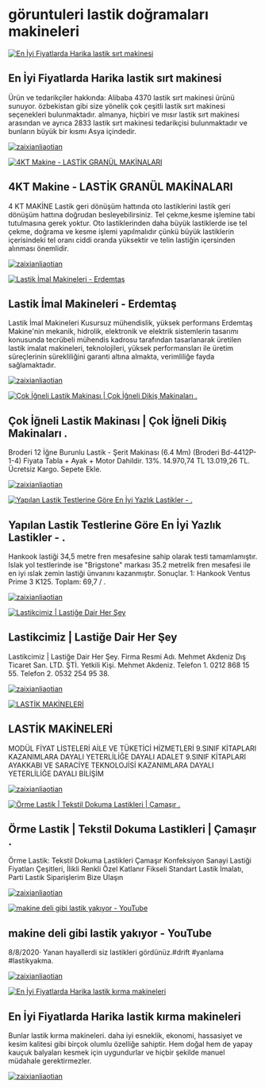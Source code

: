 # göruntuleri lastik doğramaları makineleri
<a href="https://mnn.zoosnet.net/LR/Chatpre.aspx?id=MNN94995150&p=https://topgrinding.com/" target="_blank">![En İyi Fiyatlarda Harika lastik sırt makinesi](https://github.com/technlg/images/blob/main/66.jpg)</a>
## En İyi Fiyatlarda Harika lastik sırt makinesi
Ürün ve tedarikçiler hakkında: Alibaba 4370 lastik sırt makinesi ürünü sunuyor. özbekistan gibi size yönelik çok çeşitli lastik sırt makinesi seçenekleri bulunmaktadır. almanya, hiçbiri ve mısır lastik sırt makinesi arasından ve ayrıca 2833 lastik sırt makinesi tedarikçisi bulunmaktadır ve bunların büyük bir kısmı Asya içindedir.
<a href="https://mnn.zoosnet.net/LR/Chatpre.aspx?id=MNN94995150&p=https://topgrinding.com/" target="_blank"><img src="https://github.com/technlg/images/raw/main/chat11.jpg" alt="zaixianliaotian"/></a><a href="//whatsapp.shibangsoft.com/WhatsApp.php" ><img src="https://github.com/technlg/images/raw/main/chat11.png" alt=""></a>
<a href="https://mnn.zoosnet.net/LR/Chatpre.aspx?id=MNN94995150&p=https://topgrinding.com/" target="_blank">![4KT Makine - LASTİK GRANÜL MAKİNALARI](https://github.com/technlg/images/blob/main/19.jpg)</a>
## 4KT Makine - LASTİK GRANÜL MAKİNALARI
4 KT MAKİNE Lastik geri dönüşüm hattında oto lastiklerini lastik geri dönüşüm hattına doğrudan besleyebilirsiniz. Tel çekme,kesme işlemine tabi tutulmasına gerek yoktur. Oto lastiklerinden daha büyük lastiklerde ise tel çekme, doğrama ve kesme işlemi yapılmalıdır çünkü büyük lastiklerin içerisindeki tel oranı ciddi oranda yüksektir ve telin lastiğin içersinden alınması önemlidir.
<a href="https://mnn.zoosnet.net/LR/Chatpre.aspx?id=MNN94995150&p=https://topgrinding.com/" target="_blank"><img src="https://github.com/technlg/images/raw/main/chat11.jpg" alt="zaixianliaotian"/></a><a href="//whatsapp.shibangsoft.com/WhatsApp.php" ><img src="https://github.com/technlg/images/raw/main/chat11.png" alt=""></a>
<a href="https://mnn.zoosnet.net/LR/Chatpre.aspx?id=MNN94995150&p=https://topgrinding.com/" target="_blank">![Lastik İmal Makineleri - Erdemtaş](https://github.com/technlg/images/blob/main/31.jpg)</a>
## Lastik İmal Makineleri - Erdemtaş
Lastik İmal Makineleri Kusursuz mühendislik, yüksek performans Erdemtaş Makine'nin mekanik, hidrolik, elektronik ve elektrik sistemlerin tasarımı konusunda tecrübeli mühendis kadrosu tarafından tasarlanarak üretilen lastik imalat makineleri, teknolojileri, yüksek performansları ile üretim süreçlerinin sürekliliğini garanti altına almakta, verimliliğe fayda sağlamaktadır.
<a href="https://mnn.zoosnet.net/LR/Chatpre.aspx?id=MNN94995150&p=https://topgrinding.com/" target="_blank"><img src="https://github.com/technlg/images/raw/main/chat11.jpg" alt="zaixianliaotian"/></a><a href="//whatsapp.shibangsoft.com/WhatsApp.php" ><img src="https://github.com/technlg/images/raw/main/chat11.png" alt=""></a>
<a href="https://mnn.zoosnet.net/LR/Chatpre.aspx?id=MNN94995150&p=https://topgrinding.com/" target="_blank">![Çok İğneli Lastik Makinası | Çok İğneli Dikiş Makinaları .](https://github.com/technlg/images/blob/main/62.jpg)</a>
## Çok İğneli Lastik Makinası | Çok İğneli Dikiş Makinaları .
Broderi 12 İğne Burunlu Lastik - Şerit Makinası (6.4 Mm) (Broderi Bd-4412P-1-4) Fiyata Tabla + Ayak + Motor Dahildir. 13%. 14.970,74 TL 13.019,26 TL. Ücretsiz Kargo. Sepete Ekle.
<a href="https://mnn.zoosnet.net/LR/Chatpre.aspx?id=MNN94995150&p=https://topgrinding.com/" target="_blank"><img src="https://github.com/technlg/images/raw/main/chat11.jpg" alt="zaixianliaotian"/></a><a href="//whatsapp.shibangsoft.com/WhatsApp.php" ><img src="https://github.com/technlg/images/raw/main/chat11.png" alt=""></a>
<a href="https://mnn.zoosnet.net/LR/Chatpre.aspx?id=MNN94995150&p=https://topgrinding.com/" target="_blank">![Yapılan Lastik Testlerine Göre En İyi Yazlık Lastikler - .](https://github.com/technlg/images/blob/main/26.jpg)</a>
## Yapılan Lastik Testlerine Göre En İyi Yazlık Lastikler - .
Hankook lastiği 34,5 metre fren mesafesine sahip olarak testi tamamlamıştır. Islak yol testlerinde ise "Brigstone" markası 35.2 metrelik fren mesafesi ile en iyi ıslak zemin lastiği ünvanını kazanmıştır. Sonuçlar. 1: Hankook Ventus Prime 3 K125. Toplam: 69,7 / .
<a href="https://mnn.zoosnet.net/LR/Chatpre.aspx?id=MNN94995150&p=https://topgrinding.com/" target="_blank"><img src="https://github.com/technlg/images/raw/main/chat11.jpg" alt="zaixianliaotian"/></a><a href="//whatsapp.shibangsoft.com/WhatsApp.php" ><img src="https://github.com/technlg/images/raw/main/chat11.png" alt=""></a>
<a href="https://mnn.zoosnet.net/LR/Chatpre.aspx?id=MNN94995150&p=https://topgrinding.com/" target="_blank">![Lastikcimiz | Lastiğe Dair Her Şey](https://github.com/technlg/images/blob/main/66.jpg)</a>
## Lastikcimiz | Lastiğe Dair Her Şey
Lastikcimiz | Lastiğe Dair Her Şey. Firma Resmi Adı. Mehmet Akdeniz Dış Ticaret San. LTD. ŞTİ. Yetkili Kişi. Mehmet Akdeniz. Telefon 1. 0212 868 15 55. Telefon 2. 0532 254 95 38.
<a href="https://mnn.zoosnet.net/LR/Chatpre.aspx?id=MNN94995150&p=https://topgrinding.com/" target="_blank"><img src="https://github.com/technlg/images/raw/main/chat11.jpg" alt="zaixianliaotian"/></a><a href="//whatsapp.shibangsoft.com/WhatsApp.php" ><img src="https://github.com/technlg/images/raw/main/chat11.png" alt=""></a>
<a href="https://mnn.zoosnet.net/LR/Chatpre.aspx?id=MNN94995150&p=https://topgrinding.com/" target="_blank">![LASTİK MAKİNELERİ](https://github.com/technlg/images/blob/main/48.jpg)</a>
## LASTİK MAKİNELERİ
MODÜL FİYAT LİSTELERİ AİLE VE TÜKETİCİ HİZMETLERİ 9.SINIF KİTAPLARI KAZANIMLARA DAYALI YETERLİLİĞE DAYALI ADALET 9.SINIF KİTAPLARI AYAKKABI VE SARACİYE TEKNOLOJİSİ KAZANIMLARA DAYALI YETERLİLİĞE DAYALI BİLİŞİM
<a href="https://mnn.zoosnet.net/LR/Chatpre.aspx?id=MNN94995150&p=https://topgrinding.com/" target="_blank"><img src="https://github.com/technlg/images/raw/main/chat11.jpg" alt="zaixianliaotian"/></a><a href="//whatsapp.shibangsoft.com/WhatsApp.php" ><img src="https://github.com/technlg/images/raw/main/chat11.png" alt=""></a>
<a href="https://mnn.zoosnet.net/LR/Chatpre.aspx?id=MNN94995150&p=https://topgrinding.com/" target="_blank">![Örme Lastik | Tekstil Dokuma Lastikleri | Çamaşır .](https://github.com/technlg/images/blob/main/25.jpg)</a>
## Örme Lastik | Tekstil Dokuma Lastikleri | Çamaşır .
Örme Lastik: Tekstil Dokuma Lastikleri Çamaşır Konfeksiyon Sanayi Lastiği Fiyatları Çeşitleri, İlikli Renkli Özel Katlanır Fikseli Standart Lastik İmalatı, Parti Lastik Siparişlerim Bize Ulaşın
<a href="https://mnn.zoosnet.net/LR/Chatpre.aspx?id=MNN94995150&p=https://topgrinding.com/" target="_blank"><img src="https://github.com/technlg/images/raw/main/chat11.jpg" alt="zaixianliaotian"/></a><a href="//whatsapp.shibangsoft.com/WhatsApp.php" ><img src="https://github.com/technlg/images/raw/main/chat11.png" alt=""></a>
<a href="https://mnn.zoosnet.net/LR/Chatpre.aspx?id=MNN94995150&p=https://topgrinding.com/" target="_blank">![makine deli gibi lastik yakıyor - YouTube](https://github.com/technlg/images/blob/main/19.jpg)</a>
## makine deli gibi lastik yakıyor - YouTube
8/8/2020· Yanan hayallerdi siz lastikleri gördünüz.#drift #yanlama #lastikyakma.
<a href="https://mnn.zoosnet.net/LR/Chatpre.aspx?id=MNN94995150&p=https://topgrinding.com/" target="_blank"><img src="https://github.com/technlg/images/raw/main/chat11.jpg" alt="zaixianliaotian"/></a><a href="//whatsapp.shibangsoft.com/WhatsApp.php" ><img src="https://github.com/technlg/images/raw/main/chat11.png" alt=""></a>
<a href="https://mnn.zoosnet.net/LR/Chatpre.aspx?id=MNN94995150&p=https://topgrinding.com/" target="_blank">![En İyi Fiyatlarda Harika lastik kırma makineleri](https://github.com/technlg/images/blob/main/2.jpg)</a>
## En İyi Fiyatlarda Harika lastik kırma makineleri
Bunlar lastik kırma makineleri. daha iyi esneklik, ekonomi, hassasiyet ve kesim kalitesi gibi birçok olumlu özelliğe sahiptir. Hem doğal hem de yapay kauçuk balyaları kesmek için uygundurlar ve hiçbir şekilde manuel müdahale gerektirmezler.
<a href="https://mnn.zoosnet.net/LR/Chatpre.aspx?id=MNN94995150&p=https://topgrinding.com/" target="_blank"><img src="https://github.com/technlg/images/raw/main/chat11.jpg" alt="zaixianliaotian"/></a><a href="//whatsapp.shibangsoft.com/WhatsApp.php" ><img src="https://github.com/technlg/images/raw/main/chat11.png" alt=""></a>
